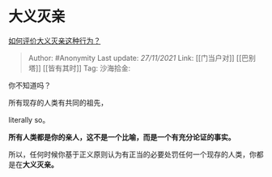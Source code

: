 # 大义灭亲
[如何评价大义灭亲这种行为？](https://www.zhihu.com/question/269150510/answer/2244629009)

> Author: #Anonymity
> Last update: *27/11/2021*
> Link: [[门当户对]] [[巴别塔]] [[皆有其时]]
> Tag:
> 沙海拾金:

你不知道吗？

所有现存的人类有共同的祖先，

literally so。

**所有人类都是你的亲人，这不是一个比喻，而是一个有充分论证的事实。**

所以，任何时候你基于正义原则认为有正当的必要处罚任何一个现存的人类，你都是在**大义灭亲。**
